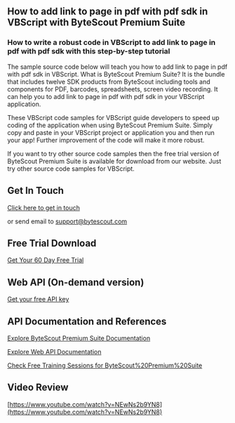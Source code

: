 ## How to add link to page in pdf with pdf sdk in VBScript with ByteScout Premium Suite

### How to write a robust code in VBScript to add link to page in pdf with pdf sdk with this step-by-step tutorial

The sample source code below will teach you how to add link to page in pdf with pdf sdk in VBScript. What is ByteScout Premium Suite? It is the bundle that includes twelve SDK products from ByteScout including tools and components for PDF, barcodes, spreadsheets, screen video recording. It can help you to add link to page in pdf with pdf sdk in your VBScript application.

 These VBScript code samples for VBScript guide developers to speed up coding of the application when using ByteScout Premium Suite.  Simply copy and paste in your VBScript project or application you and then run your app! Further improvement of the code will make it more robust.

If you want to try other source code samples then the free trial version of ByteScout Premium Suite is available for download from our website. Just try other source code samples for VBScript.

## Get In Touch

[Click here to get in touch](https://bytescout.zendesk.com/hc/en-us/requests/new?subject=ByteScout%20Premium%20Suite%20Question)

or send email to [support@bytescout.com](mailto:support@bytescout.com?subject=ByteScout%20Premium%20Suite%20Question) 

## Free Trial Download

[Get Your 60 Day Free Trial](https://bytescout.com/download/web-installer?utm_source=github-readme)

## Web API (On-demand version)

[Get your free API key](https://pdf.co/documentation/api?utm_source=github-readme)

## API Documentation and References

[Explore ByteScout Premium Suite Documentation](https://bytescout.com/documentation/index.html?utm_source=github-readme)

[Explore Web API Documentation](https://pdf.co/documentation/api?utm_source=github-readme)

[Check Free Training Sessions for ByteScout%20Premium%20Suite](https://academy.bytescout.com/)

## Video Review

[https://www.youtube.com/watch?v=NEwNs2b9YN8](https://www.youtube.com/watch?v=NEwNs2b9YN8)